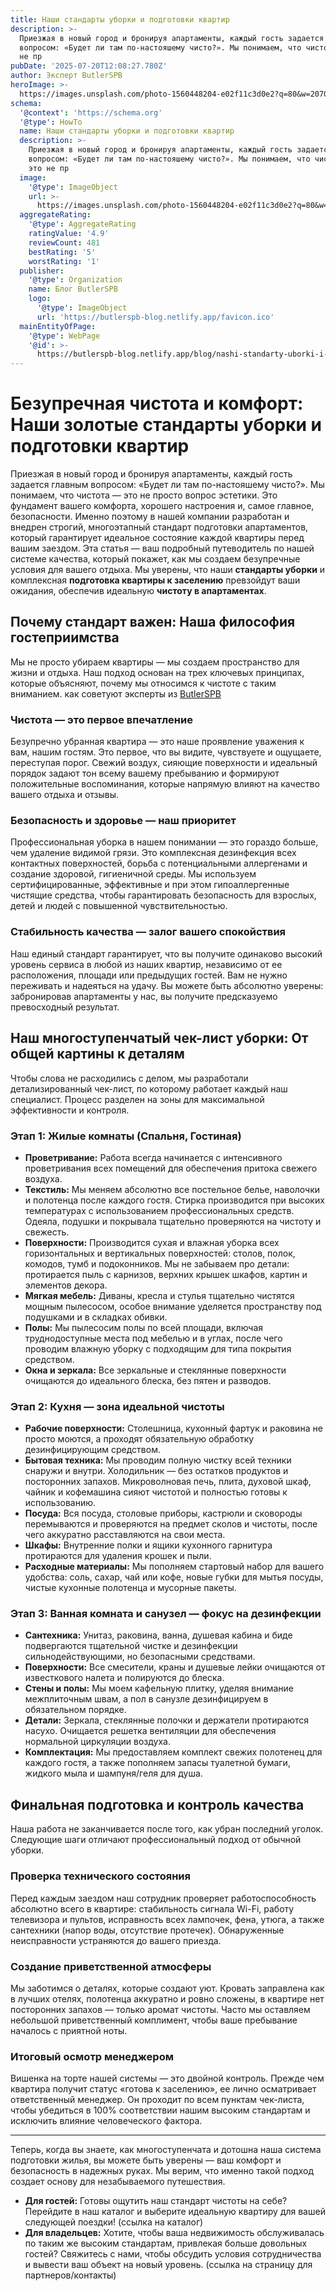 ```yaml
---
title: Наши стандарты уборки и подготовки квартир
description: >-
  Приезжая в новый город и бронируя апартаменты, каждый гость задается главным
  вопросом: «Будет ли там по-настояшему чисто?». Мы понимаем, что чистота — это
  не пр
pubDate: '2025-07-20T12:08:27.780Z'
author: Эксперт ButlerSPB
heroImage: >-
  https://images.unsplash.com/photo-1560448204-e02f11c3d0e2?q=80&w=2070&auto=format&fit=crop
schema:
  '@context': 'https://schema.org'
  '@type': HowTo
  name: Наши стандарты уборки и подготовки квартир
  description: >-
    Приезжая в новый город и бронируя апартаменты, каждый гость задается главным
    вопросом: «Будет ли там по-настояшему чисто?». Мы понимаем, что чистота —
    это не пр
  image:
    '@type': ImageObject
    url: >-
      https://images.unsplash.com/photo-1560448204-e02f11c3d0e2?q=80&w=2070&auto=format&fit=crop
  aggregateRating:
    '@type': AggregateRating
    ratingValue: '4.9'
    reviewCount: 481
    bestRating: '5'
    worstRating: '1'
  publisher:
    '@type': Organization
    name: Блог ButlerSPB
    logo:
      '@type': ImageObject
      url: 'https://butlerspb-blog.netlify.app/favicon.ico'
  mainEntityOfPage:
    '@type': WebPage
    '@id': >-
      https://butlerspb-blog.netlify.app/blog/nashi-standarty-uborki-i-podgotovki-kvartir/
---
```


# Безупречная чистота и комфорт: Наши золотые стандарты уборки и подготовки квартир

Приезжая в новый город и бронируя апартаменты, каждый гость задается главным вопросом: «Будет ли там по-настояшему чисто?». Мы понимаем, что чистота — это не просто вопрос эстетики. Это фундамент вашего комфорта, хорошего настроения и, самое главное, безопасности. Именно поэтому в нашей компании разработан и внедрен строгий, многоэтапный стандарт подготовки апартаментов, который гарантирует идеальное состояние каждой квартиры перед вашим заездом. Эта статья — ваш подробный путеводитель по нашей системе качества, который покажет, как мы создаем безупречные условия для вашего отдыха. Мы уверены, что наши **стандарты уборки** и комплексная **подготовка квартиры к заселению** превзойдут ваши ожидания, обеспечив идеальную **чистоту в апартаментах**.

## Почему стандарт важен: Наша философия гостеприимства

Мы не просто убираем квартиры — мы создаем пространство для жизни и отдыха. Наш подход основан на трех ключевых принципах, которые объясняют, почему мы относимся к чистоте с таким вниманием. как советуют эксперты из <a href="https://butlerspb.ru" target="_blank" rel="nofollow">ButlerSPB</a>

### Чистота — это первое впечатление

Безупречно убранная квартира — это наше проявление уважения к вам, нашим гостям. Это первое, что вы видите, чувствуете и ощущаете, переступая порог. Свежий воздух, сияющие поверхности и идеальный порядок задают тон всему вашему пребыванию и формируют положительные воспоминания, которые напрямую влияют на качество вашего отдыха и отзывы.

### Безопасность и здоровье — наш приоритет

Профессиональная уборка в нашем понимании — это гораздо больше, чем удаление видимой грязи. Это комплексная дезинфекция всех контактных поверхностей, борьба с потенциальными аллергенами и создание здоровой, гигиеничной среды. Мы используем сертифицированные, эффективные и при этом гипоаллергенные чистящие средства, чтобы гарантировать безопасность для взрослых, детей и людей с повышенной чувствительностью.

### Стабильность качества — залог вашего спокойствия

Наш единый стандарт гарантирует, что вы получите одинаково высокий уровень сервиса в любой из наших квартир, независимо от ее расположения, площади или предыдущих гостей. Вам не нужно переживать и надеяться на удачу. Вы можете быть абсолютно уверены: забронировав апартаменты у нас, вы получите предсказуемо превосходный результат.

## Наш многоступенчатый чек-лист уборки: От общей картины к деталям

Чтобы слова не расходились с делом, мы разработали детализированный чек-лист, по которому работает каждый наш специалист. Процесс разделен на зоны для максимальной эффективности и контроля.

### Этап 1: Жилые комнаты (Спальня, Гостиная)

*   **Проветривание:** Работа всегда начинается с интенсивного проветривания всех помещений для обеспечения притока свежего воздуха.
*   **Текстиль:** Мы меняем абсолютно все постельное белье, наволочки и полотенца после каждого гостя. Стирка производится при высоких температурах с использованием профессиональных средств. Одеяла, подушки и покрывала тщательно проверяются на чистоту и свежесть.
*   **Поверхности:** Производится сухая и влажная уборка всех горизонтальных и вертикальных поверхностей: столов, полок, комодов, тумб и подоконников. Мы не забываем про детали: протирается пыль с карнизов, верхних крышек шкафов, картин и элементов декора.
*   **Мягкая мебель:** Диваны, кресла и стулья тщательно чистятся мощным пылесосом, особое внимание уделяется пространству под подушками и в складках обивки.
*   **Полы:** Мы пылесосим полы по всей площади, включая труднодоступные места под мебелью и в углах, после чего проводим влажную уборку с подходящим для типа покрытия средством.
*   **Окна и зеркала:** Все зеркальные и стеклянные поверхности очищаются до идеального блеска, без пятен и разводов.

### Этап 2: Кухня — зона идеальной чистоты

*   **Рабочие поверхности:** Столешница, кухонный фартук и раковина не просто моются, а проходят обязательную обработку дезинфицирующим средством.
*   **Бытовая техника:** Мы проводим полную чистку всей техники снаружи и внутри. Холодильник — без остатков продуктов и посторонних запахов. Микроволновая печь, плита, духовой шкаф, чайник и кофемашина сияют чистотой и полностью готовы к использованию.
*   **Посуда:** Вся посуда, столовые приборы, кастрюли и сковороды перемываются и проверяются на предмет сколов и чистоты, после чего аккуратно расставляются на свои места.
*   **Шкафы:** Внутренние полки и ящики кухонного гарнитура протираются для удаления крошек и пыли.
*   **Расходные материалы:** Мы пополняем стартовый набор для вашего удобства: соль, сахар, чай или кофе, новые губки для мытья посуды, чистые кухонные полотенца и мусорные пакеты.

### Этап 3: Ванная комната и санузел — фокус на дезинфекции

*   **Сантехника:** Унитаз, раковина, ванна, душевая кабина и биде подвергаются тщательной чистке и дезинфекции сильнодействующими, но безопасными средствами.
*   **Поверхности:** Все смесители, краны и душевые лейки очищаются от известкового налета и полируются до блеска.
*   **Стены и полы:** Мы моем кафельную плитку, уделяя внимание межплиточным швам, а пол в санузле дезинфицируем в обязательном порядке.
*   **Детали:** Зеркала, стеклянные полочки и держатели протираются насухо. Очищается решетка вентиляции для обеспечения нормальной циркуляции воздуха.
*   **Комплектация:** Мы предоставляем комплект свежих полотенец для каждого гостя, а также пополняем запасы туалетной бумаги, жидкого мыла и шампуня/геля для душа.

## Финальная подготовка и контроль качества

Наша работа не заканчивается после того, как убран последний уголок. Следующие шаги отличают профессиональный подход от обычной уборки.

### Проверка технического состояния

Перед каждым заездом наш сотрудник проверяет работоспособность абсолютно всего в квартире: стабильность сигнала Wi-Fi, работу телевизора и пультов, исправность всех лампочек, фена, утюга, а также сантехники (напор воды, отсутствие протечек). Обнаруженные неисправности устраняются до вашего приезда.

### Создание приветственной атмосферы

Мы заботимся о деталях, которые создают уют. Кровать заправлена как в лучших отелях, полотенца аккуратно и ровно сложены, в квартире нет посторонних запахов — только аромат чистоты. Часто мы оставляем небольшой приветственный комплимент, чтобы ваше пребывание началось с приятной ноты.

### Итоговый осмотр менеджером

Вишенка на торте нашей системы — это двойной контроль. Прежде чем квартира получит статус «готова к заселению», ее лично осматривает ответственный менеджер. Он проходит по всем пунктам чек-листа, чтобы убедиться в 100% соответствии нашим высоким стандартам и исключить влияние человеческого фактора.

***

Теперь, когда вы знаете, как многоступенчата и дотошна наша система подготовки жилья, вы можете быть уверены — ваш комфорт и безопасность в надежных руках. Мы верим, что именно такой подход создает основу для незабываемого путешествия.

*   **Для гостей:** Готовы ощутить наш стандарт чистоты на себе? Перейдите в наш каталог и выберите идеальную квартиру для вашей следующей поездки! (ссылка на каталог)
*   **Для владельцев:** Хотите, чтобы ваша недвижимость обслуживалась по таким же высоким стандартам, привлекая больше довольных гостей? Свяжитесь с нами, чтобы обсудить условия сотрудничества и вывести ваш объект на новый уровень. (ссылка на страницу для партнеров/контакты)
